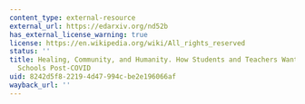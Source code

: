 ```yaml
---
content_type: external-resource
external_url: https://edarxiv.org/nd52b
has_external_license_warning: true
license: https://en.wikipedia.org/wiki/All_rights_reserved
status: ''
title: Healing, Community, and Humanity. How Students and Teachers Want to Reinvent
  Schools Post-COVID
uid: 8242d5f8-2219-4d47-994c-be2e196066af
wayback_url: ''
---
```

